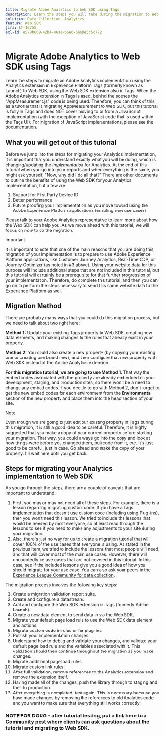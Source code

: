 ```yaml
---
title: Migrate Adobe Analytics to Web SDK using Tags
description: Learn the steps you will take during the migration to Web SDK, as well as decisions that will need to be made along the way.
solution: Data Collection, Analytics
feature: Web SDK
jira: KT-16755
exl-id: e578b669-42b4-46ae-b6e6-6688e5c5c772
---
```

# Migrate Adobe Analytics to Web SDK using Tags

Learn the steps to migrate an Adobe Analytics implementation using the Analytics extension in Experience Platform Tags (formerly known as Launch) to Web SDK, using the Web SDK extension also in Tags. When the Adobe Analytics extension in Tags is used, behind the scenes the "AppMeasurement.js" code is being used. Therefore, you can think of this as a tutorial that is migrating AppMeasurement to Web SDK, but this tutorial is fully in Tags and does NOT cover moving to or from a JavaScript implementation (with the exception of JavaScript code that is used within the Tags UI). For migration of JavaScript implementations, please see the [documentation](https://experienceleague.adobe.com/en/docs/analytics/implementation/aep-edge/web-sdk/appmeasurement-to-web-sdk).

## What you will get out of this tutorial

Before we jump into the steps for migrating your Analytics implementation, it is important that you understand exactly what you will be doing, which is changing/updating the _implementation_ for Analytics. At the end of this tutorial when you go into your reports and when everything is the same, you might ask yourself, "Now, why did I do all that?" There are other documents to outline the benefits of using the Web SDK for your Analytics implementation, but a few are:

1. Support for First Party Device ID
1. Better performance
1. Future proofing your implementation as you move toward using the Adobe Experience Platform applications (enabling  new use cases)

Please talk to your Adobe Analytics representative to learn more about how the Web SDK can help you. As we move ahead with this tutorial, we will focus on _how_ to do the migration.

>[!IMPORTANT]
>
>It is important to note that one of the main reasons that you are doing this migration of your implementation is to prepare to use Adobe Experience Platform applications, like Customer Journey Analytics, Real-Time CDP, or Journey Optimizer (as noted in #3 above). Using your website data for this purpose will include additional steps that are not included in this tutorial, but this tutorial will certainly be a prerequisite for that further progression of your implementation. Therefore, do complete this tutorial, and then you can go on to perform the steps necessary to send this same website data to the Experience Platform as well.

## Migration Method

There are probably many ways that you could do this migration process, but we need to talk about two right here:

**Method 1:** Update your existing Tags property to Web SDK, creating new data elements, and making changes to the rules that already exist in your property.

**Method 2:** You could also create a new property (by copying your existing one or creating one brand new), and then configure that new property with Web SDK instead of the Adobe Analytics extension.

**For this migration tutorial, we are going to use Method 1.** That way the embed codes associated with the property are already embedded on your development, staging, and production sites, so there won't be a need to change any embed codes. If you decide to go with Method 2, don't forget to get the new embed codes for each environment from the **Environments** section of the new property and place them into the head section of your site.

>[!NOTE]
>
>Even though we are going to just edit our existing property in Tags during this migration, it is still a good idea to be careful. Therefore, it is highly suggested that you make a copy of your current property before starting your migration. That way, you could always go into the copy and look at how things were before you changed them, pull code from it, etc. 
>It's just good to be careful, just in case. Go ahead and make the copy of your property. I'll wait here until you get back.

## Steps for migrating your Analytics implementation to Web SDK

As you go through the steps, there are a couple of caveats that are important to understand:

1. First, you may or may not need all of these steps. For example, there is a lesson regarding migrating custom code. If you have a Tags implementation that doesn't use custom code (including using Plug-ins), then you won't need this lesson. We tried to include the lessons that would be needed by most everyone, so at least read through the lessons to see if you need to make any adjustments to your site during your migration.
1. Also, there's just no way for us to create a migration tutorial that will cover 100% of the use cases that everyone is using. As stated in the previous item, we tried to include the lessons that most people will need, and that will cover most of the main use cases. However, there will undoubtedly be use cases that are not covered in this tutorial. In this case, see if the included lessons give you a good idea of how you should migrate for your use case. You can also ask your peers in the [Experience League Community for data collection](https://experienceleaguecommunities.adobe.com/t5/adobe-experience-platform-data/ct-p/adobe-launch-community).

The migration process involves the following key steps:

1. Create a migration validation report suite.
1. Create and configure a datastream.
1. Add and configure the Web SDK extension in Tags (formerly Adobe Launch).
1. Create a new data element to send data in via the Web SDK.
1. Migrate your default page load rule to use the Web SDK data element and actions.
1. Migrate custom code in rules or for plug-ins.
1. Publish your implementation changes.
1. Understand how to debug and validate your changes, and validate your default page load rule and the variables associated with it. This validation should then continue throughout the migration as you make changes.
1. Migrate additional page load rules.
1. Migrate custom link rules.
1. After full validation, remove references to the Analytics extension and remove the extension itself.
1. Having made all of the changes, push the library through to staging and then to production.
1. After everything is completed, test again. This is necessary because you have made changes by removing the references to old Analytics code and you want to make sure that everything still works correctly.


### NOTE FOR DOUG - after tutorial testing, put a link here to a Community post where clients can ask questions about the tutorial and migrating to Web SDK.
